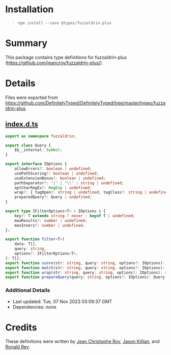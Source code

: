 # Installation
> `npm install --save @types/fuzzaldrin-plus`

# Summary
This package contains type definitions for fuzzaldrin-plus (https://github.com/jeancroy/fuzzaldrin-plus/).

# Details
Files were exported from https://github.com/DefinitelyTyped/DefinitelyTyped/tree/master/types/fuzzaldrin-plus.
## [index.d.ts](https://github.com/DefinitelyTyped/DefinitelyTyped/tree/master/types/fuzzaldrin-plus/index.d.ts)
````ts
export as namespace fuzzaldrin;

export class Query {
    $$__internal: Symbol;
}

export interface IOptions {
    allowErrors?: boolean | undefined;
    usePathScoring?: boolean | undefined;
    useExtensionBonus?: boolean | undefined;
    pathSeparator?: "/" | "\\" | string | undefined;
    optCharRegEx?: RegExp | undefined;
    wrap?: { tagOpen?: string | undefined; tagClass?: string | undefined; tagClose?: string | undefined } | undefined;
    preparedQuery?: Query | undefined;
}

export type IFilterOptions<T> = IOptions & {
    key?: T extends string ? never : keyof T | undefined;
    maxResults?: number | undefined;
    maxInners?: number | undefined;
};

export function filter<T>(
    data: T[],
    query: string,
    options?: IFilterOptions<T>,
): T[];
export function score(str: string, query: string, options?: IOptions): number;
export function match(str: string, query: string, options?: IOptions): number[];
export function wrap(str: string, query: string, options?: IOptions): string;
export function prepareQuery(query: string, options?: IOptions): Query;

````

### Additional Details
 * Last updated: Tue, 07 Nov 2023 03:09:37 GMT
 * Dependencies: none

# Credits
These definitions were written by [ Jean Christophe Roy](https://github.com/jeancroy), [Jason Killian](https://github.com/jkillian), and [Ronald Rey](https://github.com/reyronald).

